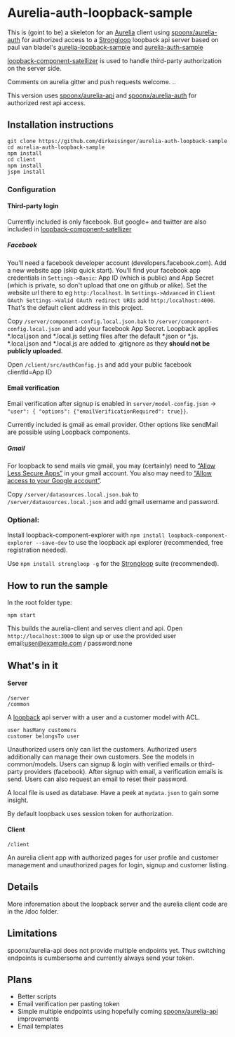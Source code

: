 # Aurelia-auth-loopback-sample
This is (goint to be) a skeleton for an [Aurelia](http://aurelia.io/) client using [spoonx/aurelia-auth](https://github.com/SpoonX/aurelia-auth) for authorized access to a [Strongloop](http://loopback.io/) loopback api server based on paul van bladel's [aurelia-loopback-sample](https://github.com/paulvanbladel/aurelia-loopback-sample/) and [aurelia-auth-sample](https://github.com/paulvanbladel/aurelia-auth-sample/)

[loopback-component-satellizer](https://www.npmjs.com/package/loopback-component-satellizer) is used to handle third-party authorization on the server side.

Comments on aurelia gitter and push requests welcome.
..

This version uses [spoonx/aurelia-api](https://github.com/SpoonX/aurelia-api) and [spoonx/aurelia-auth](https://github.com/SpoonX/aurelia-auth) for authorized rest api access.

## Installation instructions
```
git clone https://github.com/dirkeisinger/aurelia-auth-loopback-sample
cd aurelia-auth-loopback-sample
npm install
cd client
npm install
jspm install
```
### Configuration
#### Third-party login
Currently included is only facebook. But google+ and twitter are also included in [loopback-component-satellizer](https://www.npmjs.com/package/loopback-component-satellizer)

##### Facebook
You'll need a facebook developer account (developers.facebook.com). Add a new website app (skip quick start).
You'll find your facebook app credentials in `Settings->Basic`: App ID (which is public) and App Secret (which is private, so don't upload that one on github or alike). Set the website url there to eg `http:/localhost`. In `Settings->Advanced` in `Client OAuth Settings->Valid OAuth redirect URIs` add `http:/localhost:4000`. That's the default client address in this project.

Copy `/server/component-config.local.json.bak` to `/server/component-config.local.json` and add your facebook App Secret. Loopback applies *.local.json and *.local.js setting files after the default *.json or *.js. *.local.json and *.local.js are added to .gitignore as they **should not be publicly uploaded**.

Open `/client/src/authConfig.js` and add your public facebook clientId=App ID

#### Email verification
Email verification after signup is enabled in `server/model-config.json` ->  `"user": { "options": {"emailVerificationRequired": true}}`.

Currently included is gmail as email provider. Other options like sendMail are possible using Loopback components.

##### Gmail
For loopback to send mails vie gmail, you may (certainly) need to [“Allow Less Secure Apps”](https://www.google.com/settings/security/lesssecureapps) in your gmail account. You also may need to [“Allow access to your Google account”](https://accounts.google.com/DisplayUnlockCaptcha).

Copy `/server/datasources.local.json.bak` to `/server/datasources.local.json` and add gmail username and password.

### Optional:
Install loopback-component-explorer with `npm install loopback-component-explorer --save-dev` to use the loopback api explorer (recommended, free registration needed).

Use `npm install strongloop -g` for the [Strongloop](http://loopback.io/) suite (recommended).

## How to run the sample
In the root folder type:
```
npm start
```
This builds the aurelia-client and serves client and api. Open `http://localhost:3000` to sign up or use the provided user email:user@example.com / password:none

## What's in it
#### Server
```
/server
/common
```
A [loopback](https://docs.strongloop.com/display/public/LB/LoopBack) api server with a user and a customer model with ACL.
```
user hasMany customers
customer belongsTo user
```
Unauthorized users only can list the customers. Authorized users additionally can manage their own customers. See the models in common/models.
Users can signup & login with verified emails or third-party providers (facebook). After signup with email, a verification emails is send. Users can also request an email to reset their password.

A local file is used as database. Have a peek at `mydata.json` to gain some insight.

By default loopback uses session token for authorization.

#### Client
```
/client
```
An aurelia client app with authorized pages for user profile and customer management and unauthorized pages for login, signup and customer listing.

## Details
More inforemation about the loopback server and the aurelia client code are in the /doc folder.

## Limitations
spoonx/aurelia-api does not provide multiple endpoints yet. Thus switching endpoints is cumbersome and currently always send your token.

## Plans
- Better scripts
- Email verification per pasting token
- Simple multiple endpoints using hopefully coming [spoonx/aurelia-api](https://github.com/SpoonX/aurelia-api) improvements
- Email templates